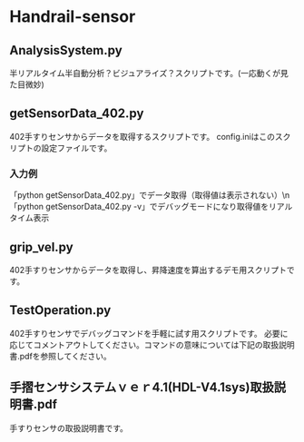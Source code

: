 # Handrail-sensor

<h2>AnalysisSystem.py</h2>
半リアルタイム半自動分析？ビジュアライズ？スクリプトです。(一応動くが見た目微妙)

<h2>getSensorData_402.py</h2>
402手すりセンサからデータを取得するスクリプトです。
config.iniはこのスクリプトの設定ファイルです。

<h3>入力例</h3>
「python getSensorData_402.py」でデータ取得（取得値は表示されない）\n
「python getSensorData_402.py -v」でデバッグモードになり取得値をリアルタイム表示
  
<h2>grip_vel.py</h2>
402手すりセンサからデータを取得し、昇降速度を算出するデモ用スクリプトです。

<h2>TestOperation.py</h2>
402手すりセンサでデバッグコマンドを手軽に試す用スクリプトです。
必要に応じてコメントアウトしてください。コマンドの意味については下記の取扱説明書.pdfを参照してください。

<h2>手摺センサシステムｖｅｒ4.1(HDL-V4.1sys)取扱説明書.pdf</h2>
手すりセンサの取扱説明書です。

